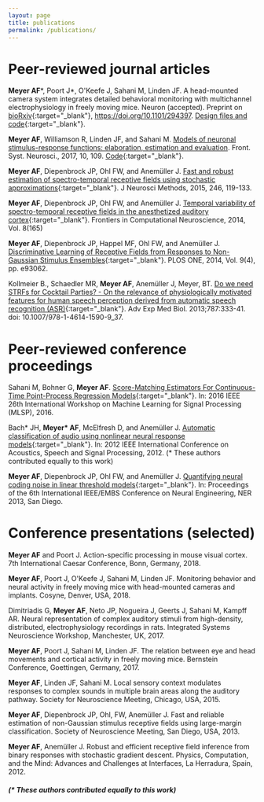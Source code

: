 ```yaml
---
layout: page
title: publications
permalink: /publications/
---
```



# Peer-reviewed journal articles


**Meyer AF**\*, Poort J\*, O'Keefe J, Sahani M, Linden JF. A head-mounted camera system integrates detailed behavioral monitoring with multichannel electrophysiology in freely moving mice. Neuron (accepted). Preprint on [bioRxiv](https://www.biorxiv.org/content/early/2018/04/03/294397){:target="_blank"}, https://doi.org/10.1101/294397. [Design files and code](https://github.com/arnefmeyer/mousecam){:target="_blank"}.

**Meyer AF**, Williamson R, Linden JF, and Sahani M. [Models of neuronal stimulus-response functions: elaboration, estimation and evaluation](http://journal.frontiersin.org/article/10.3389/fnsys.2016.00109/full). Front. Syst. Neurosci., 2017, 10, 109. [Code](http://www.gatsby.ucl.ac.uk/resources/srf/){:target="_blank"}.

**Meyer AF**, Diepenbrock JP, Ohl FW, and Anemüller J. [Fast and robust estimation of spectro-temporal receptive fields using stochastic approximations](http://www.sciencedirect.com/science/article/pii/S0165027015000618){:target="_blank"}. J Neurosci Methods, 2015, 246, 119-133.

**Meyer AF**, Diepenbrock JP, Ohl FW, and Anemüller J. [Temporal variability of spectro-temporal receptive fields in the anesthetized auditory cortex](http://journal.frontiersin.org/article/10.3389/fncom.2014.00165/abstract){:target="_blank"}. Frontiers in Computational Neuroscience, 2014, Vol. 8(165)

**Meyer AF**, Diepenbrock JP, Happel MF, Ohl FW, and Anemüller J.
[Discriminative Learning of Receptive Fields from Responses to Non-Gaussian Stimulus Ensembles](http://journals.plos.org/plosone/article?id=10.1371/journal.pone.0093062){:target="_blank"}. PLOS ONE, 2014, Vol. 9(4), pp. e93062.

Kollmeier B., Schaedler MR, **Meyer AF**, Anemüller J, Meyer, BT. [Do we need STRFs for Cocktail Parties? - On the relevance of physiologically motivated features for human speech perception derived from automatic speech recognition (ASR)](http://www.ncbi.nlm.nih.gov/pubmed/23716239#){:target="_blank"}. Adv Exp Med Biol. 2013;787:333-41. doi: 10.1007/978-1-4614-1590-9_37.


# Peer-reviewed conference proceedings

Sahani M, Bohner G, **Meyer AF**. [Score-Matching Estimators For Continuous-Time Point-Process Regression Models](http://www.gatsby.ucl.ac.uk/~maneesh/papers/sahani-etal-2016-mlsp.pdf){:target="_blank"}. In: 2016 IEEE 26th International Workshop on Machine Learning for Signal Processing (MLSP), 2016.

Bach\* JH, **Meyer\* AF**, McElfresh D, and Anemüller J. [Automatic classification of audio using nonlinear neural response models](http://ieeexplore.ieee.org/xpl/login.jsp?tp=&arnumber=6287890){:target="_blank"}. In: 2012 IEEE International Conference on Acoustics, Speech and Signal Processing, 2012. (\* These authors contributed equally to this work)

**Meyer AF**, Diepenbrock JP, Ohl FW, and Anemüller J. [Quantifying neural coding noise in linear threshold models](http://ieeexplore.ieee.org/xpl/articleDetails.jsp?arnumber=6696136){:target="_blank"}. In: Proceedings of the 6th International IEEE/EMBS Conference on Neural Engineering, NER 2013, San Diego.


# Conference presentations (selected)
**Meyer AF** and Poort J. Action-specific processing in mouse visual cortex. 7th International Caesar Conference, Bonn, Germany, 2018.

**Meyer AF**, Poort J, O'Keefe J, Sahani M, Linden JF. Monitoring behavior and neural activity in freely moving mice with head-mounted cameras and implants. Cosyne, Denver, USA, 2018.

Dimitriadis G, **Meyer AF**, Neto JP, Nogueira J, Geerts J, Sahani M, Kampff AR. Neural representation of complex auditory stimuli from high-density, distributed, electrophysiology recordings in rats. Integrated Systems Neuroscience Workshop, Manchester, UK, 2017.

**Meyer AF**, Poort J, Sahani M, Linden JF. The relation between eye and head movements and cortical activity in freely moving mice. Bernstein Conference, Goettingen, Germany, 2017.

**Meyer AF**, Linden JF, Sahani M. Local sensory context modulates responses to complex sounds in multiple brain areas along the auditory pathway. Society for Neuroscience Meeting, Chicago, USA, 2015.

**Meyer AF**, Diepenbrock JP, Ohl, FW, Anemüller J. Fast and reliable estimation of non-Gaussian stimulus receptive fields using large-margin classification. Society of Neuroscience Meeting, San Diego, USA, 2013.

**Meyer AF**, Anemüller J. Robust and efficient receptive field inference from binary responses with stochastic gradient descent. Physics, Computation, and the Mind: Advances and Challenges at Interfaces, La Herradura, Spain, 2012.


##### (\* These authors contributed equally to this work)
